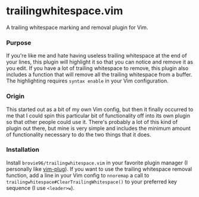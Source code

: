 # trailingwhitespace.vim
A trailing whitespace marking and removal plugin for Vim.

### Purpose
If you're like me and hate having useless trailing whitespace at the end of
your lines, this plugin will highlight it so that you can notice and remove it
as you edit. If you have a lot of trailing whitespace to remove, this plugin
also includes a function that will remove all the trailing whitespace from a
buffer. The highlighting requires `syntax enable` in your Vim configuration.

### Origin
This started out as a bit of my own Vim config, but then it finally occurred to
me that I could spin this particular bit of functionality off into its own
plugin so that other people could use it. There's probably a lot of this kind
of plugin out there, but mine is very simple and includes the minimum amount of
functionality necessary to do the two things that it does.

### Installation
Install `brovie96/trailingwhitespace.vim` in your favorite plugin manager (I
personally like [vim-plug][vim-plug]). If you want to use the trailing
whitespace removal function, add a line in your Vim config to `nnoremap` a call
to `trailingwhitespace#ClearTrailingWhitespace()` to your preferred key
sequence (I use `<leader>w`).

[vim-plug]: https://github.com/junegunn/vim-plug/

